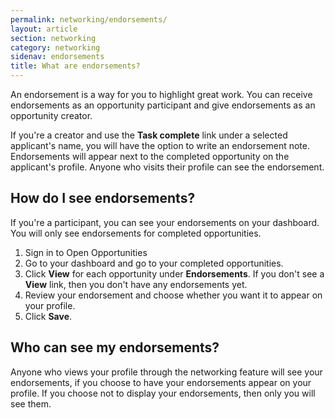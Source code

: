 ```yaml
---
permalink: networking/endorsements/
layout: article
section: networking
category: networking
sidenav: endorsements
title: What are endorsements?
---
```


An endorsement is a way for you to highlight great work. You can receive endorsements as an opportunity participant and give endorsements as an opportunity creator. 

If you're a creator and use the **Task complete** link under a selected applicant's name, you will have the option to write an endorsement note. Endorsements will appear next to the completed opportunity on the applicant's profile. Anyone who visits their profile can see the endorsement.

## How do I see endorsements?

If you're a participant, you can see your endorsements on your dashboard. You will only see endorsements for completed opportunities.
1. Sign in to Open Opportunities
2. Go to your dashboard and go to your completed opportunities.
3. Click **View** for each opportunity under **Endorsements**. If you don't see a **View** link, then you don't have any endorsements yet.
4. Review your endorsement and choose whether you want it to appear on your profile.
5. Click **Save**.

## Who can see my endorsements?

Anyone who views your profile through the networking feature will see your endorsements, if you choose to have your endorsements appear on your profile. If you choose not to display your endorsements, then only you will see them.


